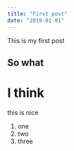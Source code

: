 ```yaml
---
title: "First post"
date: "2019-01-01"
---
```


This is my first post

## So what

# I think

this is nice

1. one
2. two
3. three
